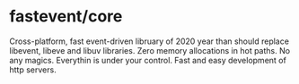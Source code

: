 # fastevent/core
Cross-platform, fast event-driven libruary of 2020 year than should replace libevent, libeve and libuv libraries.
Zero memory allocations in hot paths. No any magics. Everythin is under your control. Fast and easy development of http servers.
